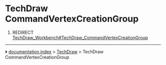 # TechDraw CommandVertexCreationGroup
1.  REDIRECT [TechDraw_Workbench#TechDraw_CommandVertexCreationGroup](TechDraw_Workbench#TechDraw_CommandVertexCreationGroup.md)



---
⏵ [documentation index](../README.md) > [TechDraw](TechDraw_Workbench.md) > TechDraw CommandVertexCreationGroup
